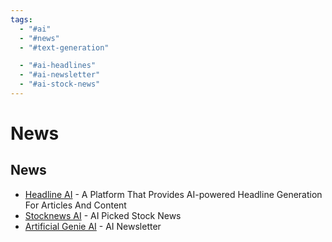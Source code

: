 ```yaml
---
tags:
  - "#ai"
  - "#news"
  - "#text-generation"

  - "#ai-headlines"
  - "#ai-newsletter"
  - "#ai-stock-news"
---
```

# News

## News

- [Headline AI](http://headline-ai.com) - A Platform That Provides AI-powered Headline Generation For Articles And Content
- [Stocknews AI](http://stocknewsai.com) - AI Picked Stock News
- [Artificial Genie AI](https://artificialgenie.ai/) - AI Newsletter
